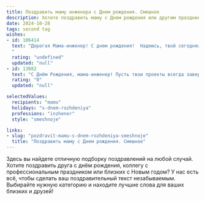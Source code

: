 ```yaml
---
title: Поздравить маму инженера c Днем рождения. Смешное
description: Хотите поздравить маму c Днем рождения или другим праздником? Наш ИИ создаст незабываемое поздравление, а вы обязательно выделитесь среди других.  
date: 2024-10-28
tags: second tag
wishes:
- id: 106414
  text: "Дорогая Мама-инженер! С днем рождения!  Надеюсь, твой сегодняшний праздник будет таким же безупречно спланированным и стабильно радостным, как твои инженерные проекты.  Пусть в твоей жизни не будет сбоев, а только позитивные вибрации и никаких непредвиденных обстоятельств — кроме, разве что, горы подарков!
  "
  rating: "undefined"
  updated: "null"
- id: 13082
  text: "С Днём Рождения, мама-инженер! Пусть твои проекты всегда завершаются успехом, а домашние \"стройки\" - без \"косяков\"! Пусть твои руки не устают творить чудеса, а ум - остроумные решения. Ты не просто мама, ты - главный конструктор нашего счастья! С днем рождения!"
  rating: "0"
  updated: "null"

selectedValues:
  recipients: "mamu"
  holidays: "s-dnem-rozhdeniya"
  professions: "inzhener"
  style: "smeshnoje"

links:
- slug: "pozdravit-mamu-s-dnem-rozhdeniya-smeshnoje"
  title: "Поздравить маму c Днем рождения. Смешное"
---
```


Здесь вы найдете отличную подборку поздравлений на любой случай. 
Хотите поздравить друга с днём рождения, коллегу с профессиональным праздником или близких с Новым годом? У нас есть всё, чтобы сделать ваш поздравительный текст незабываемым. Выбирайте нужную категорию и находите лучшие слова для ваших близких и друзей!
